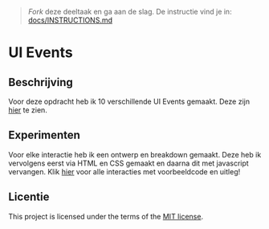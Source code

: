 > _Fork_ deze deeltaak en ga aan de slag. De instructie vind je in: [docs/INSTRUCTIONS.md](docs/INSTRUCTIONS.md)

# UI Events
<!-- Geef je project een titel en schrijf in één zin wat het is -->

## Beschrijving
<!-- In de Beschrijving staat hoe je project er uit ziet, hoe het werkt en wat je er mee kan. -->
Voor deze opdracht heb ik 10 verschillende UI Events gemaakt. Deze zijn [hier](https://annevd.github.io/fix-the-flow-ui-events/) te zien.
<!-- Voeg een link toe naar Github Pages 🌐-->

## Experimenten
<!-- In de Experimenten beschrijf je wat je per experimnet hebt gedaan en documenteer je de code aan de hand van voorbeelden -->
<!-- Voeg een mooie poster visual toe 📸 per experiment -->
Voor elke interactie heb ik een ontwerp en breakdown gemaakt. Deze heb ik vervolgens eerst via HTML en CSS gemaakt en daarna dit met javascript vervangen. Klik [hier](https://github.com/Annevd/fix-the-flow-ui-events/wiki/Bouwen) voor alle interacties met voorbeeldcode en uitleg!

## Licentie

This project is licensed under the terms of the [MIT license](./LICENSE).
